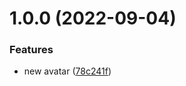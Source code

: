 # 1.0.0 (2022-09-04)


### Features

* new avatar ([78c241f](https://github.com/robsonnatanael/millinks/commit/78c241f73b6cd0002a1ae6d599445bd16a9d0250))

